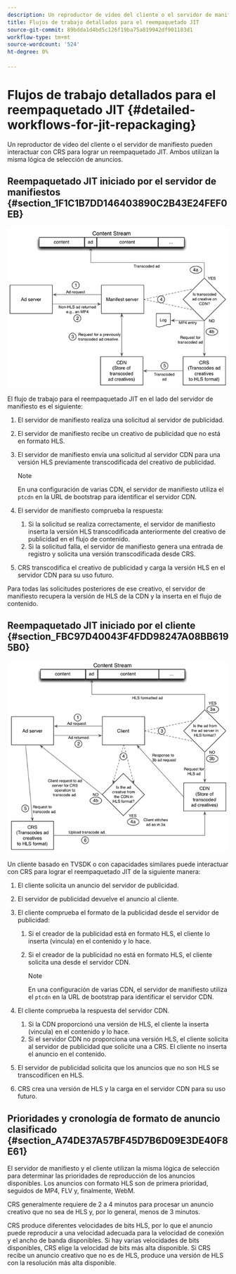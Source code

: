 ```yaml
---
description: Un reproductor de vídeo del cliente o el servidor de manifiesto pueden interactuar con CRS para lograr un reempaquetado JIT. Ambos utilizan la misma lógica de selección de anuncios.
title: Flujos de trabajo detallados para el reempaquetado JIT
source-git-commit: 89bdda1d4bd5c126f19ba75a819942df901183d1
workflow-type: tm+mt
source-wordcount: '524'
ht-degree: 0%

---
```



# Flujos de trabajo detallados para el reempaquetado JIT {#detailed-workflows-for-jit-repackaging}

Un reproductor de vídeo del cliente o el servidor de manifiesto pueden interactuar con CRS para lograr un reempaquetado JIT. Ambos utilizan la misma lógica de selección de anuncios.

## Reempaquetado JIT iniciado por el servidor de manifiestos {#section_1F1C1B7DD146403890C2B43E24FEF0EB}

![](assets/ssai_JIT-workflow_web.png)

El flujo de trabajo para el reempaquetado JIT en el lado del servidor de manifiesto es el siguiente:

1. El servidor de manifiesto realiza una solicitud al servidor de publicidad.
1. El servidor de manifiesto recibe un creativo de publicidad que no está en formato HLS.
1. El servidor de manifiesto envía una solicitud al servidor CDN para una versión HLS previamente transcodificada del creativo de publicidad.

   >[!NOTE]
   >
   >En una configuración de varias CDN, el servidor de manifiesto utiliza el `ptcdn` en la URL de bootstrap para identificar el servidor CDN.

1. El servidor de manifiesto comprueba la respuesta:

   1. Si la solicitud se realiza correctamente, el servidor de manifiesto inserta la versión HLS transcodificada anteriormente del creativo de publicidad en el flujo de contenido.
   1. Si la solicitud falla, el servidor de manifiesto genera una entrada de registro y solicita una versión transcodificada desde CRS.

1. CRS transcodifica el creativo de publicidad y carga la versión HLS en el servidor CDN para su uso futuro.

Para todas las solicitudes posteriores de ese creativo, el servidor de manifiesto recupera la versión de HLS de la CDN y la inserta en el flujo de contenido.

## Reempaquetado JIT iniciado por el cliente {#section_FBC97D40043F4FDD98247A08BB6195B0}

<!--<a id="fig_hkn_ndt_3z"></a>-->

![](assets/ssai_JIT-workflow_client_web.png)

Un cliente basado en TVSDK o con capacidades similares puede interactuar con CRS para lograr el reempaquetado JIT de la siguiente manera:

1. El cliente solicita un anuncio del servidor de publicidad.
1. El servidor de publicidad devuelve el anuncio al cliente.
1. El cliente comprueba el formato de la publicidad desde el servidor de publicidad:

   1. Si el creador de la publicidad está en formato HLS, el cliente lo inserta (vincula) en el contenido y lo hace.
   1. Si el creador de la publicidad no está en formato HLS, el cliente solicita una desde el servidor CDN.

      >[!NOTE]
      >
      >En una configuración de varias CDN, el servidor de manifiesto utiliza el `ptcdn` en la URL de bootstrap para identificar el servidor CDN.

1. El cliente comprueba la respuesta del servidor CDN.

   1. Si la CDN proporcionó una versión de HLS, el cliente la inserta (vincula) en el contenido y lo hace.
   1. Si el servidor CDN no proporciona una versión HLS, el cliente solicita al servidor de publicidad que solicite una a CRS. El cliente no inserta el anuncio en el contenido.

1. El servidor de publicidad solicita que los anuncios que no son HLS se transcodificen en HLS.
1. CRS crea una versión de HLS y la carga en el servidor CDN para su uso futuro.

## Prioridades y cronología de formato de anuncio clasificado {#section_A74DE37A57BF45D7B6D09E3DE40F8E61}

El servidor de manifiesto y el cliente utilizan la misma lógica de selección para determinar las prioridades de reproducción de los anuncios disponibles. Los anuncios con formato HLS son de primera prioridad, seguidos de MP4, FLV y, finalmente, WebM.

CRS generalmente requiere de 2 a 4 minutos para procesar un anuncio creativo que no sea de HLS y, por lo general, menos de 3 minutos.

CRS produce diferentes velocidades de bits HLS, por lo que el anuncio puede reproducir a una velocidad adecuada para la velocidad de conexión y el ancho de banda disponibles. Si hay varias velocidades de bits disponibles, CRS elige la velocidad de bits más alta disponible. Si CRS recibe un anuncio creativo que no es de HLS, produce una versión de HLS con la resolución más alta disponible.